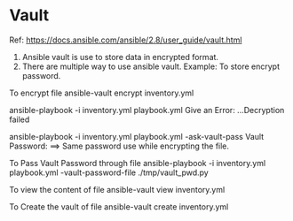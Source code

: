 Vault
=================
Ref: https://docs.ansible.com/ansible/2.8/user_guide/vault.html
1. Ansible vault is use to store data in encrypted format.
2. There are multiple way to use ansible vault.
    Example: To store encrypt password.

To encrypt file
  ansible-vault encrypt inventory.yml

 ansible-playbook -i inventory.yml playbook.yml
  Give an Error: ...Decryption failed

 ansible-playbook -i inventory.yml playbook.yml -ask-vault-pass
 Vault Password: ==> Same password use while encrypting the file.

To Pass Vault Password through file
 ansible-playbook -i inventory.yml playbook.yml -vault-password-file ./tmp/vault_pwd.py

To view the content of file
 ansible-vault view inventory.yml

To Create the vault of file
 ansible-vault create inventory.yml




